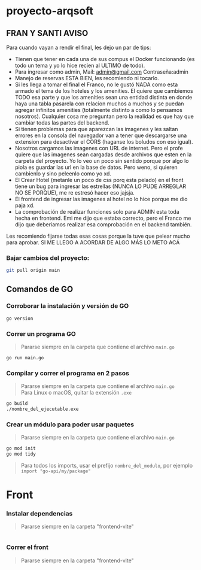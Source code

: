 # proyecto-arqsoft

## FRAN Y SANTI AVISO

Para cuando vayan a rendir el final, les dejo un par de tips:

- Tienen que tener en cada una de sus compus el Docker funcionando (es todo un tema y yo lo hice recien al ULTIMO de todo).
- Para ingresar como admin, Mail: admin@gmail.com Contraseña:admin
- Manejo de reservas ESTA BIEN, les recomiendo ni tocarlo.
- Si les llega a tomar el final el Franco, no le gustó NADA como esta armado el tema de los hoteles y los amenities. El quiere que cambiemos TODO esa parte y que los amenities sean una entidad distinta en donde haya una tabla pasarela con relacion muchos a muchos y se puedan agregar infinitos amenities (totalmente distinto a como lo pensamos nosotros). Cualquier cosa me preguntan pero la realidad es que hay que cambiar todas las partes del backend.
- Si tienen problemas para que aparezcan las imagenes y les saltan errores en la consola del navegador van a tener que descargarse una extension para desactivar el CORS (haganse los boludos con eso igual).
- Nosotros cargamos las imagenes con URL de internet. Pero el profe quiere que las imagenes sean cargadas desde archivos que esten en la carpeta del proyecto. Yo lo veo un poco sin sentido porque por algo lo piola es guardar las url en la base de datos. Pero weno, si quieren cambienlo y sino peleenlo como yo xd.
- El Crear Hotel (metanle un poco de css porq esta pelado) en el front tiene un bug para ingresar las estrellas (NUNCA LO PUDE ARREGLAR NO SE PORQUE), me re estresó hacer eso jajsja.
- El frontend de ingresar las imagenes al hotel no lo hice porque me dio paja xd.
- La comprobación de realizar funciones solo para ADMIN esta toda hecha en frontend. Emi me dijo que estaba correcto, pero el Franco me dijo que deberiamos realizar esa comprobación en el backend también.

Les recomiendo fijarse todas esas cosas porque la tuve que pelear mucho para aprobar.
SI ME LLEGO A ACORDAR DE ALGO MÁS LO METO ACÁ

### Bajar cambios del proyecto:

```bash
git pull origin main
```


## Comandos de GO

### Corroborar la instalación y versión de GO

```bash
go version
```

### Correr un programa GO

> Pararse siempre en la carpeta que contiene el archivo `main.go`

```bash
go run main.go
```

### Compilar y correr el programa en 2 pasos

> Pararse siempre en la carpeta que contiene el archivo `main.go`<br/>Para Linux o macOS, quitar la extensión `.exe`

```bash
go build
./nombre_del_ejecutable.exe
```

### Crear un módulo para poder usar paquetes

> Pararse siempre en la carpeta que contiene el archivo `main.go`

```bash
go mod init
go mod tidy
```

> Para todos los imports, usar el prefijo `nombre_del_modulo`, por ejemplo `import "go-api/my/package"`
>
>
 # Front

 ### Instalar dependencias

> Pararse siempre en la carpeta "frontend-vite"

```npm install
```

### Correr el front

> Pararse siempre en la carpeta "frontend-vite"

```npm run dev
```
